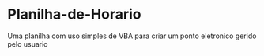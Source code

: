 # Planilha-de-Horario
Uma planilha com uso simples de VBA para criar um ponto eletronico gerido pelo usuario
